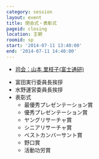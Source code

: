 ```yaml
---
category: session
layout: event
title: 閉会式・表彰式
pageid: closing
location: 王朝
roomid: sp
start: '2014-07-11 13:40:00'
end: '2014-07-11 14:40:00'
---
```

<ul data-role='listview'>
<li><a href="/people/4379/">司会：山本 里枝子(富士通研)</a></li>
</ul>

- 富田実行委員長挨拶
- 水野運営委員長挨拶
- 表彰式
    - 最優秀プレゼンテーション賞
    - 優秀プレゼンテーション賞
    - ヤングリサーチャ賞
    - シニアリサーチャ賞
    - ベストカンバーサント賞
    - 野口賞
    - 活動功労賞
